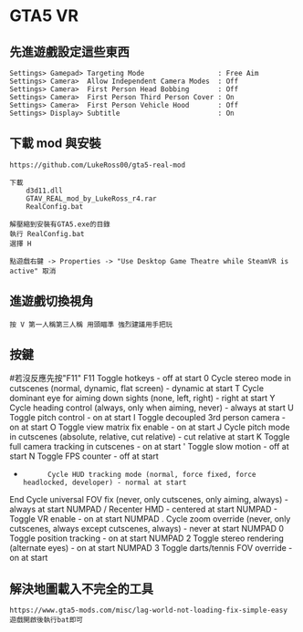 GTA5 VR
===
先進遊戲設定這些東西
---
	Settings> Gamepad> Targeting Mode                  : Free Aim
	Settings> Camera>  Allow Independent Camera Modes  : Off
	Settings> Camera>  First Person Head Bobbing       : Off
	Settings> Camera>  First Person Third Person Cover : On
	Settings> Camera>  First Person Vehicle Hood       : Off
	Settings> Display> Subtitle                        : On



下載 mod 與安裝
---
	https://github.com/LukeRoss00/gta5-real-mod

	下載
		d3d11.dll
		GTAV_REAL_mod_by_LukeRoss_r4.rar
		RealConfig.bat

	解壓縮到安裝有GTA5.exe的目錄
	執行 RealConfig.bat
	選擇 H

	點遊戲右鍵 -> Properties -> "Use Desktop Game Theatre while SteamVR is active" 取消



進遊戲切換視角 
---
	按 V 第一人稱第三人稱 用頭瞄準 強烈建議用手把玩
	


按鍵
---
#若沒反應先按"F11"
F11         Toggle hotkeys - off at start
0           Cycle stereo mode in cutscenes (normal, dynamic, flat screen) - dynamic at start
T           Cycle dominant eye for aiming down sights (none, left, right) - right at start
Y           Cycle heading control (always, only when aiming, never) - always at start
U           Toggle pitch control - on at start
I           Toggle decoupled 3rd person camera - on at start
O           Toggle view matrix fix enable - on at start
J           Cycle pitch mode in cutscenes (absolute, relative, cut relative) - cut relative at start
K           Toggle full camera tracking in cutscenes - on at start
'           Toggle slow motion - off at start
N           Toggle FPS counter - off at start
-           Cycle HUD tracking mode (normal, force fixed, force headlocked, developer) - normal at start
End         Cycle universal FOV fix (never, only cutscenes, only aiming, always) - always at start
NUMPAD /    Recenter HMD - centered at start
NUMPAD -    Toggle VR enable - on at start
NUMPAD .    Cycle zoom override (never, only cutscenes, always except cutscenes, always) - never at start
NUMPAD 0    Toggle position tracking - on at start
NUMPAD 2    Toggle stereo rendering (alternate eyes) - on at start
NUMPAD 3    Toggle darts/tennis FOV override - on at start



解決地圖載入不完全的工具
---
	https://www.gta5-mods.com/misc/lag-world-not-loading-fix-simple-easy
	遊戲開啟後執行bat即可